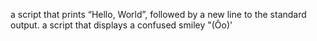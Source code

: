 a script that prints “Hello, World”, followed by a new line to the standard output.
a script that displays a confused smiley "(Ôo)'
